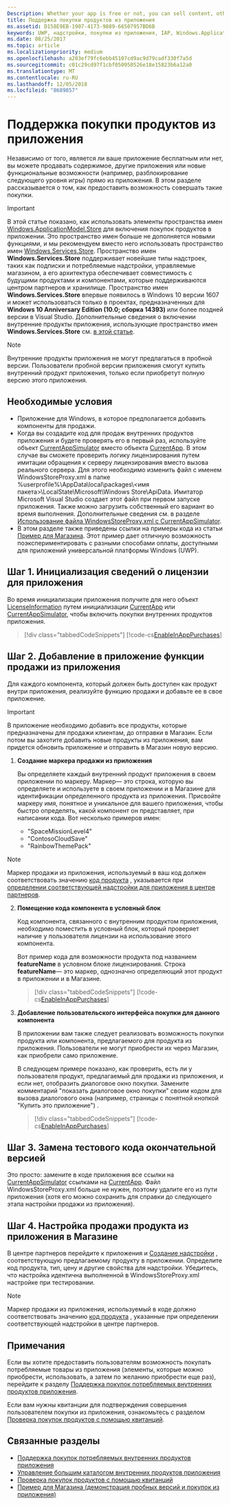 ```yaml
---
Description: Whether your app is free or not, you can sell content, other apps, or new app functionality (such as unlocking the next level of a game) from right within the app. Here we show you how to enable these products in your app.
title: Поддержка покупки продуктов из приложения
ms.assetid: D158E9EB-1907-4173-9889-66507957BD6B
keywords: UWP, надстройки, покупки из приложения, IAP, Windows.ApplicationModel.Store
ms.date: 08/25/2017
ms.topic: article
ms.localizationpriority: medium
ms.openlocfilehash: a203ef79fc6ebb45107cd9ac9d79cadf330f7a5d
ms.sourcegitcommit: c01c29cd97f1cbf050950526e18e15823b6a12a0
ms.translationtype: MT
ms.contentlocale: ru-RU
ms.lasthandoff: 12/05/2018
ms.locfileid: "8689857"
---
```

# <a name="enable-in-app-product-purchases"></a>Поддержка покупки продуктов из приложения

Независимо от того, является ли ваше приложение бесплатным или нет, вы можете продавать содержимое, другие приложения или новые функциональные возможности (например, разблокирование следующего уровня игры) прямо из приложения. В этом разделе рассказывается о том, как предоставить возможность совершать такие покупки.

> [!IMPORTANT]
> В этой статье показано, как использовать элементы пространства имен [Windows.ApplicationModel.Store](https://msdn.microsoft.com/library/windows/apps/windows.applicationmodel.store.aspx) для включения покупок продуктов в приложении. Это пространство имен больше не дополняется новыми функциями, и мы рекомендуем вместо него использовать пространство имен [Windows.Services.Store](https://msdn.microsoft.com/library/windows/apps/windows.services.store.aspx). Пространство имен **Windows.Services.Store** поддерживает новейшие типы надстроек, таких как подписки и потребляемые надстройки, управляемые магазином, а его архитектура обеспечивает совместимость с будущими продуктами и компонентами, которые поддерживаются центром партнеров и хранилище. Пространство имен **Windows.Services.Store** впервые появилось в Windows 10 версии 1607 и может использоваться только в проектах, предназначенных для **Windows 10 Anniversary Edition (10.0; сборка 14393)** или более поздней версии в Visual Studio. Дополнительные сведения о включении внутренние продукты приложения, использующие пространство имен **Windows.Services.Store** см. [в этой статье](enable-in-app-purchases-of-apps-and-add-ons.md).

> [!NOTE]
> Внутренние продукты приложения не могут предлагаться в пробной версии. Пользователи пробной версии приложения смогут купить внутренний продукт приложения, только если приобретут полную версию этого приложения.

## <a name="prerequisites"></a>Необходимые условия

-   Приложение для Windows, в которое предполагается добавить компоненты для продажи.
-   Когда вы создадите код для продаж внутренних продуктов приложения и будете проверять его в первый раз, используйте объект [CurrentAppSimulator](https://msdn.microsoft.com/library/windows/apps/hh779766) вместо объекта [CurrentApp](https://msdn.microsoft.com/library/windows/apps/hh779765). В этом случае вы сможете проверить логику лицензирования путем имитации обращения к серверу лицензирования вместо вызова реального сервера. Для этого необходимо изменить файл с именем WindowsStoreProxy.xml в папке %userprofile%\\AppData\\local\\packages\\&lt;имя пакета&gt;\\LocalState\\Microsoft\\Windows Store\\ApiData. Имитатор Microsoft Visual Studio создает этот файл при первом запуске приложения. Также можно загрузить собственный его вариант во время выполнения. Дополнительные сведения см. в разделе [Использование файла WindowsStoreProxy.xml с CurrentAppSimulator](in-app-purchases-and-trials-using-the-windows-applicationmodel-store-namespace.md#proxy).
-   В этом разделе также приведены ссылки на примеры кода из статьи [Пример для Магазина](https://github.com/Microsoft/Windows-universal-samples/tree/win10-1507/Samples/Store). Этот пример дает отличную возможность поэкспериментировать с разными способами оплаты, доступными для приложений универсальной платформы Windows (UWP).

## <a name="step-1-initialize-the-license-info-for-your-app"></a>Шаг 1. Инициализация сведений о лицензии для приложения

Во время инициализации приложения получите для него объект [LicenseInformation](https://msdn.microsoft.com/library/windows/apps/br225157) путем инициализации [CurrentApp](https://msdn.microsoft.com/library/windows/apps/hh779765) или [CurrentAppSimulator](https://msdn.microsoft.com/library/windows/apps/hh779766), чтобы включить покупки внутренних продуктов приложения.

> [!div class="tabbedCodeSnippets"]
[!code-cs[EnableInAppPurchases](./code/InAppPurchasesAndLicenses/cs/EnableInAppPurchases.cs#InitializeLicenseTest)]

## <a name="step-2-add-the-in-app-offers-to-your-app"></a>Шаг 2. Добавление в приложение функции продажи из приложения

Для каждого компонента, который должен быть доступен как продукт внутри приложения, реализуйте функцию продажи и добавьте ее в свое приложение.

> [!IMPORTANT]
> В приложение необходимо добавить все продукты, которые предназначены для продажи клиентам, до отправки в Магазин. Если потом вы захотите добавить новые продукты из приложения, вам придется обновить приложение и отправить в Магазин новую версию.

1.  **Создание маркера продажи из приложения**

    Вы определяете каждый внутренний продукт приложения в своем приложении по маркеру. Маркер— это строка, которую вы определяете и используете в своем приложении и в Магазине для идентификации определенного продукта из приложения. Присвойте маркеру имя, понятное и уникальное для вашего приложения, чтобы быстро определять, какой компонент он представляет, при написании кода. Вот несколько примеров имен:

    * "SpaceMissionLevel4"
    * "ContosoCloudSave"
    * "RainbowThemePack"

  > [!NOTE]
  > Маркер продажи из приложения, используемый в ваш код должен соответствовать значению [код продукта](../publish/set-your-add-on-product-id.md#product-id) , указывается при [определении соответствующей надстройки для приложения в центре партнеров](../publish/add-on-submissions.md).

2.  **Помещение кода компонента в условный блок**

    Код компонента, связанного с внутренним продуктом приложения, необходимо поместить в условный блок, который проверяет наличие у пользователя лицензии на использование этого компонента.

    Вот пример кода для возможности продукта под названием **featureName** в условном блоке лицензирования. Строка **featureName**— это маркер, однозначно определяющий этот продукт в приложении и в Магазине.

    > [!div class="tabbedCodeSnippets"]
    [!code-cs[EnableInAppPurchases](./code/InAppPurchasesAndLicenses/cs/EnableInAppPurchases.cs#CodeFeature)]

3.  **Добавление пользовательского интерфейса покупки для данного компонента**

    В приложении вам также следует реализовать возможность покупки продукта или компонента, предлагаемого для продукта из приложения. Пользователи не могут приобрести их через Магазин, как приобрели само приложение.

    В следующем примере показано, как проверить, есть ли у пользователя продукт, предлагаемый для продажи из приложения, и если нет, отобразить диалоговое окно покупки. Замените комментарий "показать диалоговое окно покупки" своим кодом для вызова диалогового окна (например, страницы с понятной кнопкой "Купить это приложение") .

    > [!div class="tabbedCodeSnippets"]
    [!code-cs[EnableInAppPurchases](./code/InAppPurchasesAndLicenses/cs/EnableInAppPurchases.cs#BuyFeature)]

## <a name="step-3-change-the-test-code-to-the-final-calls"></a>Шаг 3. Замена тестового кода окончательной версией

Это просто: замените в коде приложения все ссылки на [CurrentAppSimulator](https://msdn.microsoft.com/library/windows/apps/hh779766) ссылками на [CurrentApp](https://msdn.microsoft.com/library/windows/apps/hh779765). Файл WindowsStoreProxy.xml больше не нужен, поэтому удалите его из пути приложения (хотя его можно сохранить для справки до следующего этапа настройки продажи из приложения).

## <a name="step-4-configure-the-in-app-product-offer-in-the-store"></a>Шаг 4. Настройка продажи продукта из приложения в Магазине

В центре партнеров перейдите к приложения и [Создание надстройки](../publish/add-on-submissions.md) , соответствующую предлагаемому продукту в приложении. Определите код продукта, тип, цену и другие свойства для надстройки. Убедитесь, что настройка идентична выполненной в WindowsStoreProxy.xml настройке при тестировании.

  > [!NOTE]
  > Маркер продажи из приложения, используемый в коде должно соответствовать значению [код продукта](../publish/set-your-add-on-product-id.md#product-id) , указанные при определении соответствующей надстройки в центре партнеров.

## <a name="remarks"></a>Примечания

Если вы хотите предоставить пользователям возможность покупать потребляемые товары из приложения (элементы, которые можно приобрести, использовать, а затем по желанию приобрести еще раз), перейдите к разделу [Поддержка покупок потребляемых внутренних продуктов приложения](enable-consumable-in-app-product-purchases.md).

Если вам нужны квитанции для подтверждения совершения пользователем покупки из приложения, ознакомьтесь с разделом [Проверка покупок продуктов с помощью квитанций](use-receipts-to-verify-product-purchases.md).

## <a name="related-topics"></a>Связанные разделы


* [Поддержка покупок потребляемых внутренних продуктов приложения](enable-consumable-in-app-product-purchases.md)
* [Управление большим каталогом внутренних продуктов приложения](manage-a-large-catalog-of-in-app-products.md)
* [Проверка покупок продуктов с помощью квитанций](use-receipts-to-verify-product-purchases.md)
* [Пример для Магазина (демонстрация пробных версий и покупок из приложения)](https://github.com/Microsoft/Windows-universal-samples/tree/win10-1507/Samples/Store)
